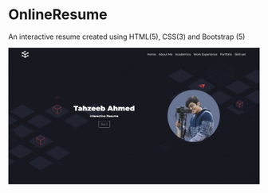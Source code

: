 # OnlineResume
An interactive resume created using HTML(5), CSS(3) and Bootstrap (5)

![alt text](https://github.com/IamTajju/OnlineResume/blob/master/resources/Hero.png?raw=true)
